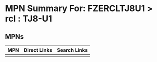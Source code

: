 



# MPN Summary For: FZERCLTJ8U1 > rcl : TJ8-U1

## MPNs
  

|MPN|Direct Links|Search Links|
| :--- | :--- | :--- |
||||
